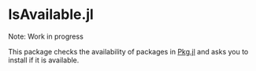 # IsAvailable.jl

Note: Work in progress

This package checks the availability of packages in [Pkg.jl](https://pkgdocs.julialang.org/v1/) and asks you to install if it is available. 
